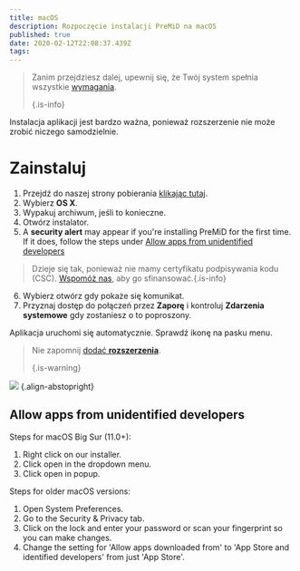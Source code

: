 ```yaml
---
title: macOS
description: Rozpoczęcie instalacji PreMiD na macOS
published: true
date: 2020-02-12T22:08:37.439Z
tags:
---
```


> Zanim przejdziesz dalej, upewnij się, że Twój system spełnia wszystkie [wymagania](/install/requirements). 
> 
> {.is-info}

Instalacja aplikacji jest bardzo ważna, ponieważ rozszerzenie nie może zrobić niczego samodzielnie.

# Zainstaluj
1. Przejdź do naszej strony pobierania [klikając tutaj](https://premid.app/downloads).
2. Wybierz **OS X**.
3. Wypakuj archiwum, jeśli to konieczne.
4. Otwórz instalator.
5. A **security alert** may appear if you're installing PreMiD for the first time. If it does, follow the steps under [Allow apps from unidentified developers](https://docs.premid.app/install/macos#allow-apps-from-unidentified-developers)
> Dzieje się tak, ponieważ nie mamy certyfikatu podpisywania kodu (CSC). [Wspomóż nas](https://www.patreon.com/Timeraa), aby go sfinansować.{.is-info}
6. Wybierz otwórz gdy pokaże się komunikat.
7. Przyznaj dostęp do połączeń przez **Zaporę** i kontroluj **Zdarzenia systemowe** gdy zostaniesz o to poproszony.

Aplikacja uruchomi się automatycznie. Sprawdź ikonę na pasku menu.

> Nie zapomnij [dodać **rozszerzenia**](/install). 
> 
> {.is-warning}

![](https://img.icons8.com/color/2x/mac-logo.png) {.align-abstopright}

## Allow apps from unidentified developers
Steps for macOS Big Sur (11.0+):
1. Right click on our installer.
2. Click open in the dropdown menu.
3. Click open in popup.

Steps for older macOS versions:
1. Open System Preferences.
2. Go to the Security & Privacy tab.
3. Click on the lock and enter your password or scan your fingerprint so you can make changes.
4. Change the setting for 'Allow apps downloaded from' to 'App Store and identified developers' from just 'App Store'.